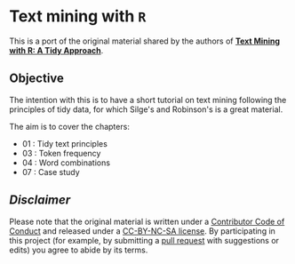 # Text mining with `R`

This is a port of the original material shared by the authors of [**Text Mining with R: A Tidy Approach**](http://tidytextmining.com/). 

## Objective 

The intention with this is to have a short tutorial on text mining following the principles of tidy data, for which Silge's and Robinson's is a great material. 

The aim is to cover the chapters:   
- 01 : Tidy text principles 
- 03 : Token frequency 
- 04 : Word combinations 
- 07 : Case study 

## _Disclaimer_

Please note that the original material is written under a [Contributor Code of Conduct](CONDUCT.md) and released under a [CC-BY-NC-SA license](https://creativecommons.org/licenses/by-nc-sa/3.0/us/). By participating in this project (for example, by submitting a [pull request](https://github.com/dgrtwo/tidy-text-mining/issues) with suggestions or edits) you agree to abide by its terms.
